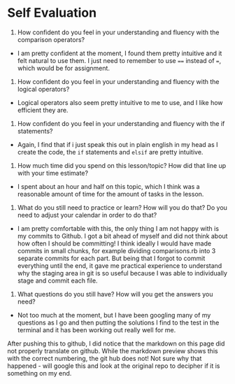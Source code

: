 # Self Evaluation

1. How confident do you feel in your understanding and fluency with the comparison operators?
  * I am pretty confident at the moment, I found them pretty intuitive and it felt natural to use them. I just need to remember to use `==` instead of `=`, which would be for assignment.


1. How confident do you feel in your understanding and fluency with the logical operators?
  * Logical operators also seem pretty intuitive to me to use, and I like how efficient they are.

1. How confident do you feel in your understanding and fluency with the if statements?
  * Again, I find that if i just speak this out in plain english in my head as I create the code, the `if` statements and `elsif` are pretty intuitive.

1. How much time did you spend on this lesson/topic? How did that line up with your time estimate?
  * I spent about an hour and half on this topic, which I think was a reasonable amount of time for the amount of tasks in the lesson.

1. What do you still need to practice or learn? How will you do that? Do you need to adjust your calendar in order to do that?
  * I am pretty comfortable with this, the only thing I am not happy with is my commits to Github. I got a bit ahead of myself and did not think about how often I should be committing! I think ideally I would have made commits in small chunks, for example dividing comparisons.rb into 3 separate commits for each part. But being that I forgot to commit everything until the end, it gave me practical experience to understand why the staging area in git is so useful because I was able to individually stage and commit each file.

1. What questions do you still have? How will you get the answers you need?
  * Not too much at the moment, but I have been googling many of my questions as I go and then putting the solutions I find to the test in the terminal and it has been working out really well for me.

  After pushing this to github, I did notice that the markdown on this page did not properly translate on github. While the markdown preview shows this with the correct numbering, the git hub does not! Not sure why that happened - will google this and look at the original repo to decipher if it is something on my end.
